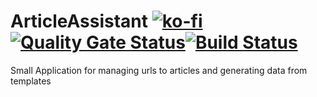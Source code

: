 # ArticleAssistant [![ko-fi](https://www.ko-fi.com/img/githubbutton_sm.svg)](https://ko-fi.com/X7X5144XE) [![Quality Gate Status](https://sonarcloud.io/api/project_badges/measure?project=mwyrodek_ArticleAssistant&metric=alert_status)](https://sonarcloud.io/dashboard?id=mwyrodek_ArticleAssistant)[![Build Status](https://dev.azure.com/maciejwyrodek/MindMapSearchTool/_apis/build/status/mwyrodek.mindmap-serach-cli?branchName=master)](https://dev.azure.com/maciejwyrodek/MindMapSearchTool/_build/latest?definitionId=7&branchName=master)
Small Application for managing urls to articles and generating data from templates 
